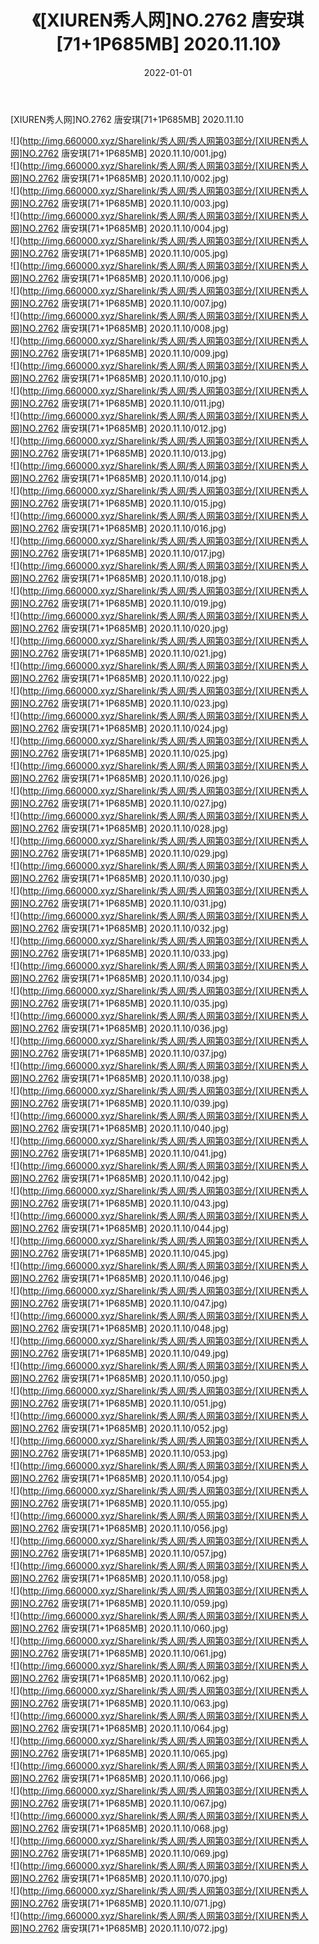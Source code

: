 ﻿---
layout: post
title:  《[XIUREN秀人网]NO.2762 唐安琪[71+1P685MB] 2020.11.10》
date:   2022-01-01
img: http://img.660000.xyz/Sharelink/秀人网/秀人网第03部分/[XIUREN秀人网]NO.2762 唐安琪[71+1P685MB] 2020.11.10/000.jpg
categories: [美女, 清纯, 唯美]
---

[XIUREN秀人网]NO.2762 唐安琪[71+1P685MB] 2020.11.10

 ![](http://img.660000.xyz/Sharelink/秀人网/秀人网第03部分/[XIUREN秀人网]NO.2762 唐安琪[71+1P685MB] 2020.11.10/001.jpg) <br>![](http://img.660000.xyz/Sharelink/秀人网/秀人网第03部分/[XIUREN秀人网]NO.2762 唐安琪[71+1P685MB] 2020.11.10/002.jpg) <br>![](http://img.660000.xyz/Sharelink/秀人网/秀人网第03部分/[XIUREN秀人网]NO.2762 唐安琪[71+1P685MB] 2020.11.10/003.jpg) <br>![](http://img.660000.xyz/Sharelink/秀人网/秀人网第03部分/[XIUREN秀人网]NO.2762 唐安琪[71+1P685MB] 2020.11.10/004.jpg) <br>![](http://img.660000.xyz/Sharelink/秀人网/秀人网第03部分/[XIUREN秀人网]NO.2762 唐安琪[71+1P685MB] 2020.11.10/005.jpg) <br>![](http://img.660000.xyz/Sharelink/秀人网/秀人网第03部分/[XIUREN秀人网]NO.2762 唐安琪[71+1P685MB] 2020.11.10/006.jpg) <br>![](http://img.660000.xyz/Sharelink/秀人网/秀人网第03部分/[XIUREN秀人网]NO.2762 唐安琪[71+1P685MB] 2020.11.10/007.jpg) <br>![](http://img.660000.xyz/Sharelink/秀人网/秀人网第03部分/[XIUREN秀人网]NO.2762 唐安琪[71+1P685MB] 2020.11.10/008.jpg) <br>![](http://img.660000.xyz/Sharelink/秀人网/秀人网第03部分/[XIUREN秀人网]NO.2762 唐安琪[71+1P685MB] 2020.11.10/009.jpg) <br>![](http://img.660000.xyz/Sharelink/秀人网/秀人网第03部分/[XIUREN秀人网]NO.2762 唐安琪[71+1P685MB] 2020.11.10/010.jpg) <br>![](http://img.660000.xyz/Sharelink/秀人网/秀人网第03部分/[XIUREN秀人网]NO.2762 唐安琪[71+1P685MB] 2020.11.10/011.jpg) <br>![](http://img.660000.xyz/Sharelink/秀人网/秀人网第03部分/[XIUREN秀人网]NO.2762 唐安琪[71+1P685MB] 2020.11.10/012.jpg) <br>![](http://img.660000.xyz/Sharelink/秀人网/秀人网第03部分/[XIUREN秀人网]NO.2762 唐安琪[71+1P685MB] 2020.11.10/013.jpg) <br>![](http://img.660000.xyz/Sharelink/秀人网/秀人网第03部分/[XIUREN秀人网]NO.2762 唐安琪[71+1P685MB] 2020.11.10/014.jpg) <br>![](http://img.660000.xyz/Sharelink/秀人网/秀人网第03部分/[XIUREN秀人网]NO.2762 唐安琪[71+1P685MB] 2020.11.10/015.jpg) <br>![](http://img.660000.xyz/Sharelink/秀人网/秀人网第03部分/[XIUREN秀人网]NO.2762 唐安琪[71+1P685MB] 2020.11.10/016.jpg) <br>![](http://img.660000.xyz/Sharelink/秀人网/秀人网第03部分/[XIUREN秀人网]NO.2762 唐安琪[71+1P685MB] 2020.11.10/017.jpg) <br>![](http://img.660000.xyz/Sharelink/秀人网/秀人网第03部分/[XIUREN秀人网]NO.2762 唐安琪[71+1P685MB] 2020.11.10/018.jpg) <br>![](http://img.660000.xyz/Sharelink/秀人网/秀人网第03部分/[XIUREN秀人网]NO.2762 唐安琪[71+1P685MB] 2020.11.10/019.jpg) <br>![](http://img.660000.xyz/Sharelink/秀人网/秀人网第03部分/[XIUREN秀人网]NO.2762 唐安琪[71+1P685MB] 2020.11.10/020.jpg) <br>![](http://img.660000.xyz/Sharelink/秀人网/秀人网第03部分/[XIUREN秀人网]NO.2762 唐安琪[71+1P685MB] 2020.11.10/021.jpg) <br>![](http://img.660000.xyz/Sharelink/秀人网/秀人网第03部分/[XIUREN秀人网]NO.2762 唐安琪[71+1P685MB] 2020.11.10/022.jpg) <br>![](http://img.660000.xyz/Sharelink/秀人网/秀人网第03部分/[XIUREN秀人网]NO.2762 唐安琪[71+1P685MB] 2020.11.10/023.jpg) <br>![](http://img.660000.xyz/Sharelink/秀人网/秀人网第03部分/[XIUREN秀人网]NO.2762 唐安琪[71+1P685MB] 2020.11.10/024.jpg) <br>![](http://img.660000.xyz/Sharelink/秀人网/秀人网第03部分/[XIUREN秀人网]NO.2762 唐安琪[71+1P685MB] 2020.11.10/025.jpg) <br>![](http://img.660000.xyz/Sharelink/秀人网/秀人网第03部分/[XIUREN秀人网]NO.2762 唐安琪[71+1P685MB] 2020.11.10/026.jpg) <br>![](http://img.660000.xyz/Sharelink/秀人网/秀人网第03部分/[XIUREN秀人网]NO.2762 唐安琪[71+1P685MB] 2020.11.10/027.jpg) <br>![](http://img.660000.xyz/Sharelink/秀人网/秀人网第03部分/[XIUREN秀人网]NO.2762 唐安琪[71+1P685MB] 2020.11.10/028.jpg) <br>![](http://img.660000.xyz/Sharelink/秀人网/秀人网第03部分/[XIUREN秀人网]NO.2762 唐安琪[71+1P685MB] 2020.11.10/029.jpg) <br>![](http://img.660000.xyz/Sharelink/秀人网/秀人网第03部分/[XIUREN秀人网]NO.2762 唐安琪[71+1P685MB] 2020.11.10/030.jpg) <br>![](http://img.660000.xyz/Sharelink/秀人网/秀人网第03部分/[XIUREN秀人网]NO.2762 唐安琪[71+1P685MB] 2020.11.10/031.jpg) <br>![](http://img.660000.xyz/Sharelink/秀人网/秀人网第03部分/[XIUREN秀人网]NO.2762 唐安琪[71+1P685MB] 2020.11.10/032.jpg) <br>![](http://img.660000.xyz/Sharelink/秀人网/秀人网第03部分/[XIUREN秀人网]NO.2762 唐安琪[71+1P685MB] 2020.11.10/033.jpg) <br>![](http://img.660000.xyz/Sharelink/秀人网/秀人网第03部分/[XIUREN秀人网]NO.2762 唐安琪[71+1P685MB] 2020.11.10/034.jpg) <br>![](http://img.660000.xyz/Sharelink/秀人网/秀人网第03部分/[XIUREN秀人网]NO.2762 唐安琪[71+1P685MB] 2020.11.10/035.jpg) <br>![](http://img.660000.xyz/Sharelink/秀人网/秀人网第03部分/[XIUREN秀人网]NO.2762 唐安琪[71+1P685MB] 2020.11.10/036.jpg) <br>![](http://img.660000.xyz/Sharelink/秀人网/秀人网第03部分/[XIUREN秀人网]NO.2762 唐安琪[71+1P685MB] 2020.11.10/037.jpg) <br>![](http://img.660000.xyz/Sharelink/秀人网/秀人网第03部分/[XIUREN秀人网]NO.2762 唐安琪[71+1P685MB] 2020.11.10/038.jpg) <br>![](http://img.660000.xyz/Sharelink/秀人网/秀人网第03部分/[XIUREN秀人网]NO.2762 唐安琪[71+1P685MB] 2020.11.10/039.jpg) <br>![](http://img.660000.xyz/Sharelink/秀人网/秀人网第03部分/[XIUREN秀人网]NO.2762 唐安琪[71+1P685MB] 2020.11.10/040.jpg) <br>![](http://img.660000.xyz/Sharelink/秀人网/秀人网第03部分/[XIUREN秀人网]NO.2762 唐安琪[71+1P685MB] 2020.11.10/041.jpg) <br>![](http://img.660000.xyz/Sharelink/秀人网/秀人网第03部分/[XIUREN秀人网]NO.2762 唐安琪[71+1P685MB] 2020.11.10/042.jpg) <br>![](http://img.660000.xyz/Sharelink/秀人网/秀人网第03部分/[XIUREN秀人网]NO.2762 唐安琪[71+1P685MB] 2020.11.10/043.jpg) <br>![](http://img.660000.xyz/Sharelink/秀人网/秀人网第03部分/[XIUREN秀人网]NO.2762 唐安琪[71+1P685MB] 2020.11.10/044.jpg) <br>![](http://img.660000.xyz/Sharelink/秀人网/秀人网第03部分/[XIUREN秀人网]NO.2762 唐安琪[71+1P685MB] 2020.11.10/045.jpg) <br>![](http://img.660000.xyz/Sharelink/秀人网/秀人网第03部分/[XIUREN秀人网]NO.2762 唐安琪[71+1P685MB] 2020.11.10/046.jpg) <br>![](http://img.660000.xyz/Sharelink/秀人网/秀人网第03部分/[XIUREN秀人网]NO.2762 唐安琪[71+1P685MB] 2020.11.10/047.jpg) <br>![](http://img.660000.xyz/Sharelink/秀人网/秀人网第03部分/[XIUREN秀人网]NO.2762 唐安琪[71+1P685MB] 2020.11.10/048.jpg) <br>![](http://img.660000.xyz/Sharelink/秀人网/秀人网第03部分/[XIUREN秀人网]NO.2762 唐安琪[71+1P685MB] 2020.11.10/049.jpg) <br>![](http://img.660000.xyz/Sharelink/秀人网/秀人网第03部分/[XIUREN秀人网]NO.2762 唐安琪[71+1P685MB] 2020.11.10/050.jpg) <br>![](http://img.660000.xyz/Sharelink/秀人网/秀人网第03部分/[XIUREN秀人网]NO.2762 唐安琪[71+1P685MB] 2020.11.10/051.jpg) <br>![](http://img.660000.xyz/Sharelink/秀人网/秀人网第03部分/[XIUREN秀人网]NO.2762 唐安琪[71+1P685MB] 2020.11.10/052.jpg) <br>![](http://img.660000.xyz/Sharelink/秀人网/秀人网第03部分/[XIUREN秀人网]NO.2762 唐安琪[71+1P685MB] 2020.11.10/053.jpg) <br>![](http://img.660000.xyz/Sharelink/秀人网/秀人网第03部分/[XIUREN秀人网]NO.2762 唐安琪[71+1P685MB] 2020.11.10/054.jpg) <br>![](http://img.660000.xyz/Sharelink/秀人网/秀人网第03部分/[XIUREN秀人网]NO.2762 唐安琪[71+1P685MB] 2020.11.10/055.jpg) <br>![](http://img.660000.xyz/Sharelink/秀人网/秀人网第03部分/[XIUREN秀人网]NO.2762 唐安琪[71+1P685MB] 2020.11.10/056.jpg) <br>![](http://img.660000.xyz/Sharelink/秀人网/秀人网第03部分/[XIUREN秀人网]NO.2762 唐安琪[71+1P685MB] 2020.11.10/057.jpg) <br>![](http://img.660000.xyz/Sharelink/秀人网/秀人网第03部分/[XIUREN秀人网]NO.2762 唐安琪[71+1P685MB] 2020.11.10/058.jpg) <br>![](http://img.660000.xyz/Sharelink/秀人网/秀人网第03部分/[XIUREN秀人网]NO.2762 唐安琪[71+1P685MB] 2020.11.10/059.jpg) <br>![](http://img.660000.xyz/Sharelink/秀人网/秀人网第03部分/[XIUREN秀人网]NO.2762 唐安琪[71+1P685MB] 2020.11.10/060.jpg) <br>![](http://img.660000.xyz/Sharelink/秀人网/秀人网第03部分/[XIUREN秀人网]NO.2762 唐安琪[71+1P685MB] 2020.11.10/061.jpg) <br>![](http://img.660000.xyz/Sharelink/秀人网/秀人网第03部分/[XIUREN秀人网]NO.2762 唐安琪[71+1P685MB] 2020.11.10/062.jpg) <br>![](http://img.660000.xyz/Sharelink/秀人网/秀人网第03部分/[XIUREN秀人网]NO.2762 唐安琪[71+1P685MB] 2020.11.10/063.jpg) <br>![](http://img.660000.xyz/Sharelink/秀人网/秀人网第03部分/[XIUREN秀人网]NO.2762 唐安琪[71+1P685MB] 2020.11.10/064.jpg) <br>![](http://img.660000.xyz/Sharelink/秀人网/秀人网第03部分/[XIUREN秀人网]NO.2762 唐安琪[71+1P685MB] 2020.11.10/065.jpg) <br>![](http://img.660000.xyz/Sharelink/秀人网/秀人网第03部分/[XIUREN秀人网]NO.2762 唐安琪[71+1P685MB] 2020.11.10/066.jpg) <br>![](http://img.660000.xyz/Sharelink/秀人网/秀人网第03部分/[XIUREN秀人网]NO.2762 唐安琪[71+1P685MB] 2020.11.10/067.jpg) <br>![](http://img.660000.xyz/Sharelink/秀人网/秀人网第03部分/[XIUREN秀人网]NO.2762 唐安琪[71+1P685MB] 2020.11.10/068.jpg) <br>![](http://img.660000.xyz/Sharelink/秀人网/秀人网第03部分/[XIUREN秀人网]NO.2762 唐安琪[71+1P685MB] 2020.11.10/069.jpg) <br>![](http://img.660000.xyz/Sharelink/秀人网/秀人网第03部分/[XIUREN秀人网]NO.2762 唐安琪[71+1P685MB] 2020.11.10/070.jpg) <br>![](http://img.660000.xyz/Sharelink/秀人网/秀人网第03部分/[XIUREN秀人网]NO.2762 唐安琪[71+1P685MB] 2020.11.10/071.jpg) <br>![](http://img.660000.xyz/Sharelink/秀人网/秀人网第03部分/[XIUREN秀人网]NO.2762 唐安琪[71+1P685MB] 2020.11.10/072.jpg) <br>